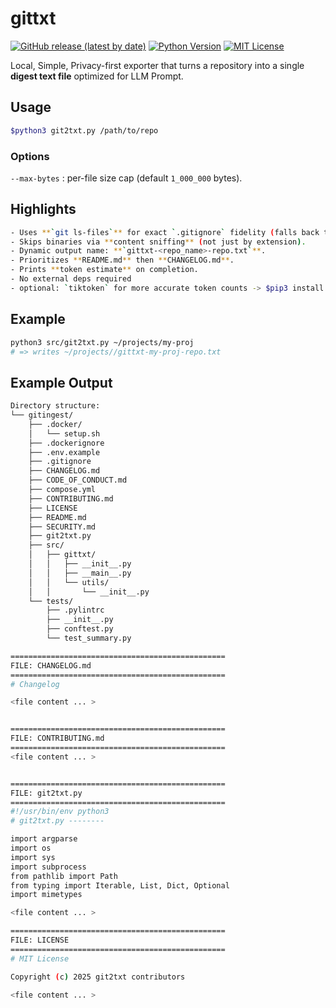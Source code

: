 # gittxt

[![GitHub release (latest by date)][release-badge]][releases]
[![Python Version][python-badge]][python-url]
[![MIT License][license-badge]][license]

Local, Simple, Privacy-first exporter that turns a repository into a single **digest text file** optimized for LLM Prompt.

## Usage

```bash
$python3 git2txt.py /path/to/repo
```

### Options

`--max-bytes` : per-file size cap (default `1_000_000` bytes).

## Highlights

```bash
- Uses **`git ls-files`** for exact `.gitignore` fidelity (falls back to `os.walk` if not a Git repo).
- Skips binaries via **content sniffing** (not just by extension).
- Dynamic output name: **`gittxt-<repo_name>-repo.txt`**.
- Prioritizes **README.md** then **CHANGELOG.md**.
- Prints **token estimate** on completion.
- No external deps required 
- optional: `tiktoken` for more accurate token counts -> $pip3 install tiktoken
```

## Example

```bash
python3 src/git2txt.py ~/projects/my-proj
# => writes ~/projects//gittxt-my-proj-repo.txt
```

## Example Output

```bash
Directory structure:
└── gitingest/
    ├── .docker/
    │   └── setup.sh
    ├── .dockerignore
    ├── .env.example
    ├── .gitignore
    ├── CHANGELOG.md
    ├── CODE_OF_CONDUCT.md
    ├── compose.yml
    ├── CONTRIBUTING.md
    ├── LICENSE
    ├── README.md
    ├── SECURITY.md
    ├── git2txt.py
    ├── src/
    │   ├── gittxt/
    │   │   ├── __init__.py
    │   │   ├── __main__.py
    │   │   └── utils/
    │   │       └── __init__.py
    └── tests/
        ├── .pylintrc
        ├── __init__.py
        ├── conftest.py
        └── test_summary.py

================================================
FILE: CHANGELOG.md
================================================
# Changelog

<file content ... >


================================================
FILE: CONTRIBUTING.md
================================================
<file content ... >


================================================
FILE: git2txt.py
================================================
#!/usr/bin/env python3
# git2txt.py --------

import argparse
import os
import sys
import subprocess
from pathlib import Path
from typing import Iterable, List, Dict, Optional
import mimetypes

<file content ... >

================================================
FILE: LICENSE
================================================
# MIT License

Copyright (c) 2025 git2txt contributors

<file content ... >

```

[release-badge]: https://img.shields.io/github/v/release/USERNAME/gittxt
[releases]: https://github.com/USERNAME/gittxt/releases/latest
[license]: ./LICENSE
[license-badge]: https://img.shields.io/badge/license-MIT-yellow.svg
[python-badge]: https://img.shields.io/badge/python-3.6%2B-blue.svg
[python-url]: https://www.python.org/
